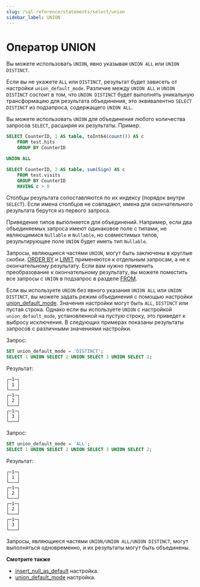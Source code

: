 ```yaml
---
slug: /sql-reference/statements/select/union
sidebar_label: UNION
---
```



# Оператор UNION

Вы можете использовать `UNION`, явно указывая `UNION ALL` или `UNION DISTINCT`.

Если вы не укажете `ALL` или `DISTINCT`, результат будет зависеть от настройки `union_default_mode`. Различие между `UNION ALL` и `UNION DISTINCT` состоит в том, что `UNION DISTINCT` будет выполнять уникальную трансформацию для результата объединения, это эквивалентно `SELECT DISTINCT` из подзапроса, содержащего `UNION ALL`.

Вы можете использовать `UNION` для объединения любого количества запросов `SELECT`, расширяя их результаты. Пример:

``` sql
SELECT CounterID, 1 AS table, toInt64(count()) AS c
    FROM test.hits
    GROUP BY CounterID

UNION ALL

SELECT CounterID, 2 AS table, sum(Sign) AS c
    FROM test.visits
    GROUP BY CounterID
    HAVING c > 0
```

Столбцы результата сопоставляются по их индексу (порядок внутри `SELECT`). Если имена столбцов не совпадают, имена для окончательного результата берутся из первого запроса.

Приведение типов выполняется для объединений. Например, если два объединяемых запроса имеют одинаковое поле с типами, не являющимися `Nullable` и `Nullable`, но совместимых типов, результирующее поле `UNION` будет иметь тип `Nullable`.

Запросы, являющиеся частями `UNION`, могут быть заключены в круглые скобки. [ORDER BY](../../../sql-reference/statements/select/order-by.md) и [LIMIT](../../../sql-reference/statements/select/limit.md) применяются к отдельным запросам, а не к окончательному результату. Если вам нужно применить преобразование к окончательному результату, вы можете поместить все запросы с `UNION` в подзапрос в разделе [FROM](../../../sql-reference/statements/select/from.md).

Если вы используете `UNION` без явного указания `UNION ALL` или `UNION DISTINCT`, вы можете задать режим объединения с помощью настройки [union_default_mode](/operations/settings/settings#union_default_mode). Значения настройки могут быть `ALL`, `DISTINCT` или пустая строка. Однако если вы используете `UNION` с настройкой `union_default_mode`, установленной на пустую строку, это приведет к выбросу исключения. В следующих примерах показаны результаты запросов с различными значениями настройки.

Запрос:

```sql
SET union_default_mode = 'DISTINCT';
SELECT 1 UNION SELECT 2 UNION SELECT 3 UNION SELECT 2;
```

Результат:

```text
┌─1─┐
│ 1 │
└───┘
┌─1─┐
│ 2 │
└───┘
┌─1─┐
│ 3 │
└───┘
```

Запрос:

```sql
SET union_default_mode = 'ALL';
SELECT 1 UNION SELECT 2 UNION SELECT 3 UNION SELECT 2;
```

Результат:

```text
┌─1─┐
│ 1 │
└───┘
┌─1─┐
│ 2 │
└───┘
┌─1─┐
│ 2 │
└───┘
┌─1─┐
│ 3 │
└───┘
```

Запросы, являющиеся частями `UNION/UNION ALL/UNION DISTINCT`, могут выполняться одновременно, и их результаты могут быть объединены.

**Смотрите также**

- [insert_null_as_default](../../../operations/settings/settings.md#insert_null_as_default) настройка.
- [union_default_mode](/operations/settings/settings#union_default_mode) настройка.
